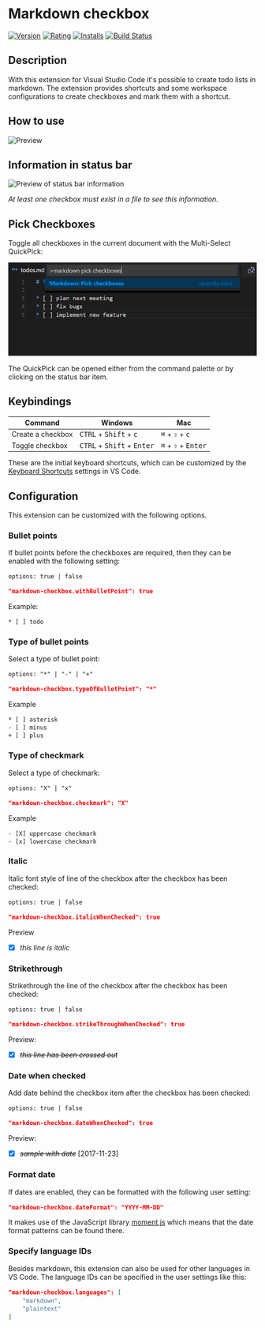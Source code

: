 # Markdown checkbox
[![Version](https://vsmarketplacebadge.apphb.com/version/PKief.markdown-checkbox.svg)](https://marketplace.visualstudio.com/items?itemName=PKief.markdown-checkbox)
[![Rating](https://vsmarketplacebadge.apphb.com/rating-short/PKief.markdown-checkbox.svg)](https://marketplace.visualstudio.com/items?itemName=PKief.markdown-checkbox)
[![Installs](https://vsmarketplacebadge.apphb.com/installs/PKief.markdown-checkbox.svg)](https://marketplace.visualstudio.com/items?itemName=PKief.markdown-checkbox)
[![Build Status](https://travis-ci.com/PKief/vscode-markdown-checkbox.svg?branch=master)](https://travis-ci.com/PKief/vscode-markdown-checkbox)
  
## Description
With this extension for Visual Studio Code it's possible to create todo lists in markdown. The extension provides shortcuts and some workspace configurations to create checkboxes and mark them with a shortcut.

## How to use
![Preview](https://raw.githubusercontent.com/PKief/vscode-extension-markdown-checkbox/master/images/preview.gif)

## Information in status bar
![Preview of status bar information](https://raw.githubusercontent.com/PKief/vscode-extension-markdown-checkbox/master/images/statusbar_preview.png)

*At least one checkbox must exist in a file to see this information.*

## Pick Checkboxes
Toggle all checkboxes in the current document with the Multi-Select QuickPick:

![Preview of Multi-Select QuickPick](images/pick_checkboxes.gif)

The QuickPick can be opened either from the command palette or by clicking on the status bar item.

## Keybindings

| Command           | Windows                                               | Mac                                             |
| ----------------- | ----------------------------------------------------- | ----------------------------------------------- |
| Create a checkbox | <kbd>CTRL</kbd> + <kbd>Shift</kbd> + <kbd>c</kbd>     | <kbd>⌘</kbd> + <kbd>⇧</kbd> + <kbd>c</kbd>     |
| Toggle checkbox   | <kbd>CTRL</kbd> + <kbd>Shift</kbd> + <kbd>Enter</kbd> | <kbd>⌘</kbd> + <kbd>⇧</kbd> + <kbd>Enter</kbd> |

These are the initial keyboard shortcuts, which can be customized by the [Keyboard Shortcuts](https://code.visualstudio.com/docs/getstarted/keybindings) settings in VS Code.

## Configuration
This extension can be customized with the following options.

### Bullet points
If bullet points before the checkboxes are required, then they can be enabled with the following setting:

    options: true | false

```json
"markdown-checkbox.withBulletPoint": true
```
Example:
```
* [ ] todo
```

### Type of bullet points
Select a type of bullet point:

    options: "*" | "-" | "+"
  
```json
"markdown-checkbox.typeOfBulletPoint": "*"
```

Example
```
* [ ] asterisk
- [ ] minus
+ [ ] plus
```

### Type of checkmark
Select a type of checkmark:

    options: "X" | "x"
  
```json
"markdown-checkbox.checkmark": "X"
```

Example
```
- [X] uppercase checkmark
- [x] lowercase checkmark
```

### Italic
Italic font style of line of the checkbox after the checkbox has been checked:

    options: true | false
  
```json
"markdown-checkbox.italicWhenChecked": true
```
Preview
* [X] *this line is italic*

### Strikethrough
Strikethrough the line of the checkbox after the checkbox has been checked:

    options: true | false
  
```json
"markdown-checkbox.strikeThroughWhenChecked": true
```
Preview:
* [X] ~~*this line has been crossed out*~~

### Date when checked
Add date behind the checkbox item after the checkbox has been checked:

    options: true | false
  
```json
"markdown-checkbox.dateWhenChecked": true
```
Preview:
* [X] ~~*sample with date*~~ [2017-11-23]

### Format date
If dates are enabled, they can be formatted with the following user setting:

```json
"markdown-checkbox.dateFormat": "YYYY-MM-DD"
```

It makes use of the JavaScript library [moment.js](https://momentjs.com/docs/#/parsing/string-format/) which means that the date format patterns can be found there.

### Specify language IDs
Besides markdown, this extension can also be used for other languages in VS Code. The language IDs can be specified in the user settings like this:

```json
"markdown-checkbox.languages": [
    "markdown",
    "plaintext"
]
```